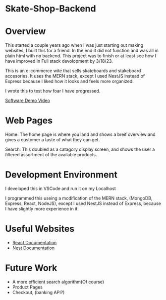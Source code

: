 # Skate-Shop-Backend
# Overview

This started a couple years ago when I was just starting out making websites, I built this for a friend. In the end it did not function and was all in plain html with no backend. This project was to finish or at least see how I have improved in Full stack devolopment by 3/18/23.

This is an e-commerce wite that sells skateboards and stakeboard accesories. It uses the MERN stack, except I used NestJS instead of Express because I liked how it looks and feels more organized.

I wrote this to test how foar I have progressed.

[Software Demo Video](https://youtu.be/MnlL98FtUn0)

# Web Pages

Home: The home page is where you land and shows a breif overview and gives a customer a taste of what they can get.

Search: This doubled as a catagory display screen, and shows the user a filtered assortment of the available products.

# Development Environment

I developed this in VSCode and run it on my Localhost

I programmed this useing a modification of the MERN stack, (MongoDB, Express, React, NodeJS), except I used NestJS instead of Express, because I have slightly more experience in it.

# Useful Websites

* [React Documentation](https://react.dev/)
* [Nest Documentation](https://nestjs.com/)

# Future Work

* A more efficient search algorithm(Of course)
* Product Pages
* Checkout, (banking API?)
